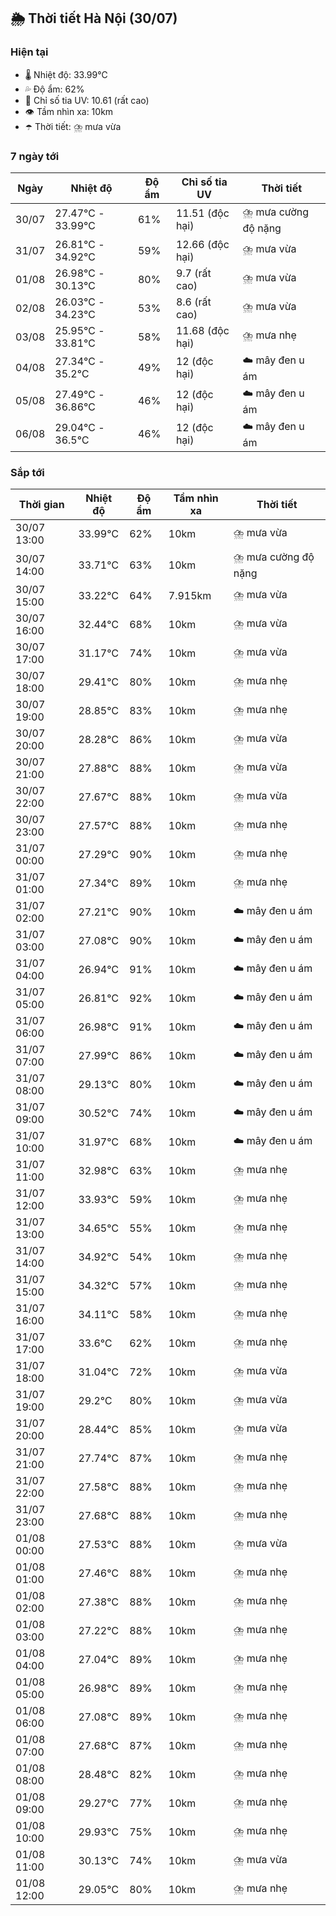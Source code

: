 ## 🌦️ Thời tiết Hà Nội (30/07)

### Hiện tại

- 🌡️ Nhiệt độ: 33.99℃
- 💦 Độ ẩm: 62%
- 🌟 Chỉ số tia UV: 10.61 (rất cao)
- 👁️ Tầm nhìn xa: 10km
- ☂️ Thời tiết: ⛈️ mưa vừa

### 7 ngày tới

| Ngày | Nhiệt độ | Độ ẩm | Chỉ số tia UV | Thời tiết |
| --- | --- | --- | --- | --- |
| 30/07 | 27.47℃ - 33.99℃ | 61% | 11.51 (độc hại) | ⛈️ mưa cường độ nặng |
| 31/07 | 26.81℃ - 34.92℃ | 59% | 12.66 (độc hại) | ⛈️ mưa vừa |
| 01/08 | 26.98℃ - 30.13℃ | 80% | 9.7 (rất cao) | ⛈️ mưa vừa |
| 02/08 | 26.03℃ - 34.23℃ | 53% | 8.6 (rất cao) | ⛈️ mưa vừa |
| 03/08 | 25.95℃ - 33.81℃ | 58% | 11.68 (độc hại) | ⛈️ mưa nhẹ |
| 04/08 | 27.34℃ - 35.2℃ | 49% | 12 (độc hại) | ☁️ mây đen u ám |
| 05/08 | 27.49℃ - 36.86℃ | 46% | 12 (độc hại) | ☁️ mây đen u ám |
| 06/08 | 29.04℃ - 36.5℃ | 46% | 12 (độc hại) | ☁️ mây đen u ám |

### Sắp tới

| Thời gian | Nhiệt độ | Độ ẩm | Tầm nhìn xa | Thời tiết |
| --- | --- | --- | --- | --- |
| 30/07 13:00 | 33.99℃ | 62% | 10km | ⛈️ mưa vừa |
| 30/07 14:00 | 33.71℃ | 63% | 10km | ⛈️ mưa cường độ nặng |
| 30/07 15:00 | 33.22℃ | 64% | 7.915km | ⛈️ mưa vừa |
| 30/07 16:00 | 32.44℃ | 68% | 10km | ⛈️ mưa vừa |
| 30/07 17:00 | 31.17℃ | 74% | 10km | ⛈️ mưa vừa |
| 30/07 18:00 | 29.41℃ | 80% | 10km | ⛈️ mưa nhẹ |
| 30/07 19:00 | 28.85℃ | 83% | 10km | ⛈️ mưa nhẹ |
| 30/07 20:00 | 28.28℃ | 86% | 10km | ⛈️ mưa vừa |
| 30/07 21:00 | 27.88℃ | 88% | 10km | ⛈️ mưa vừa |
| 30/07 22:00 | 27.67℃ | 88% | 10km | ⛈️ mưa vừa |
| 30/07 23:00 | 27.57℃ | 88% | 10km | ⛈️ mưa nhẹ |
| 31/07 00:00 | 27.29℃ | 90% | 10km | ⛈️ mưa nhẹ |
| 31/07 01:00 | 27.34℃ | 89% | 10km | ⛈️ mưa nhẹ |
| 31/07 02:00 | 27.21℃ | 90% | 10km | ☁️ mây đen u ám |
| 31/07 03:00 | 27.08℃ | 90% | 10km | ☁️ mây đen u ám |
| 31/07 04:00 | 26.94℃ | 91% | 10km | ☁️ mây đen u ám |
| 31/07 05:00 | 26.81℃ | 92% | 10km | ☁️ mây đen u ám |
| 31/07 06:00 | 26.98℃ | 91% | 10km | ☁️ mây đen u ám |
| 31/07 07:00 | 27.99℃ | 86% | 10km | ☁️ mây đen u ám |
| 31/07 08:00 | 29.13℃ | 80% | 10km | ☁️ mây đen u ám |
| 31/07 09:00 | 30.52℃ | 74% | 10km | ☁️ mây đen u ám |
| 31/07 10:00 | 31.97℃ | 68% | 10km | ☁️ mây đen u ám |
| 31/07 11:00 | 32.98℃ | 63% | 10km | ⛈️ mưa nhẹ |
| 31/07 12:00 | 33.93℃ | 59% | 10km | ⛈️ mưa nhẹ |
| 31/07 13:00 | 34.65℃ | 55% | 10km | ⛈️ mưa nhẹ |
| 31/07 14:00 | 34.92℃ | 54% | 10km | ⛈️ mưa nhẹ |
| 31/07 15:00 | 34.32℃ | 57% | 10km | ⛈️ mưa nhẹ |
| 31/07 16:00 | 34.11℃ | 58% | 10km | ⛈️ mưa nhẹ |
| 31/07 17:00 | 33.6℃ | 62% | 10km | ⛈️ mưa nhẹ |
| 31/07 18:00 | 31.04℃ | 72% | 10km | ⛈️ mưa vừa |
| 31/07 19:00 | 29.2℃ | 80% | 10km | ⛈️ mưa vừa |
| 31/07 20:00 | 28.44℃ | 85% | 10km | ⛈️ mưa vừa |
| 31/07 21:00 | 27.74℃ | 87% | 10km | ⛈️ mưa nhẹ |
| 31/07 22:00 | 27.58℃ | 88% | 10km | ⛈️ mưa nhẹ |
| 31/07 23:00 | 27.68℃ | 88% | 10km | ⛈️ mưa nhẹ |
| 01/08 00:00 | 27.53℃ | 88% | 10km | ⛈️ mưa vừa |
| 01/08 01:00 | 27.46℃ | 88% | 10km | ⛈️ mưa nhẹ |
| 01/08 02:00 | 27.38℃ | 88% | 10km | ⛈️ mưa nhẹ |
| 01/08 03:00 | 27.22℃ | 88% | 10km | ⛈️ mưa nhẹ |
| 01/08 04:00 | 27.04℃ | 89% | 10km | ⛈️ mưa nhẹ |
| 01/08 05:00 | 26.98℃ | 89% | 10km | ⛈️ mưa nhẹ |
| 01/08 06:00 | 27.08℃ | 89% | 10km | ⛈️ mưa nhẹ |
| 01/08 07:00 | 27.68℃ | 87% | 10km | ⛈️ mưa nhẹ |
| 01/08 08:00 | 28.48℃ | 82% | 10km | ⛈️ mưa nhẹ |
| 01/08 09:00 | 29.27℃ | 77% | 10km | ⛈️ mưa nhẹ |
| 01/08 10:00 | 29.93℃ | 75% | 10km | ⛈️ mưa nhẹ |
| 01/08 11:00 | 30.13℃ | 74% | 10km | ⛈️ mưa vừa |
| 01/08 12:00 | 29.05℃ | 80% | 10km | ⛈️ mưa nhẹ |
